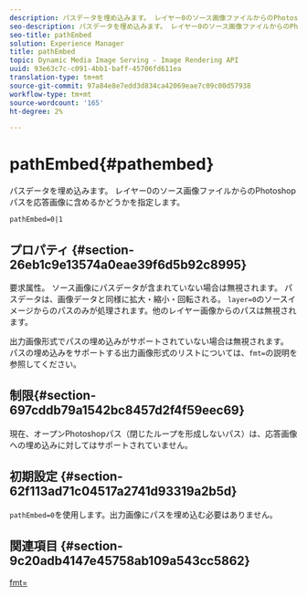 ```yaml
---
description: パスデータを埋め込みます。 レイヤー0のソース画像ファイルからのPhotoshopパスを応答画像に含めるかどうかを指定します。
seo-description: パスデータを埋め込みます。 レイヤー0のソース画像ファイルからのPhotoshopパスを応答画像に含めるかどうかを指定します。
seo-title: pathEmbed
solution: Experience Manager
title: pathEmbed
topic: Dynamic Media Image Serving - Image Rendering API
uuid: 93e63c7c-c091-4bb1-baff-45706fd611ea
translation-type: tm+mt
source-git-commit: 97a84e8e7edd3d834ca42069eae7c09c00d57938
workflow-type: tm+mt
source-wordcount: '165'
ht-degree: 2%

---
```



# pathEmbed{#pathembed}

パスデータを埋め込みます。 レイヤー0のソース画像ファイルからのPhotoshopパスを応答画像に含めるかどうかを指定します。

`pathEmbed=0|1`

## プロパティ {#section-26eb1c9e13574a0eae39f6d5b92c8995}

要求属性。 ソース画像にパスデータが含まれていない場合は無視されます。 パスデータは、画像データと同様に拡大・縮小・回転される。 `layer=0`のソースイメージからのパスのみが処理されます。他のレイヤー画像からのパスは無視されます。

出力画像形式でパスの埋め込みがサポートされていない場合は無視されます。 パスの埋め込みをサポートする出力画像形式のリストについては、`fmt=`の説明を参照してください。

## 制限{#section-697cddb79a1542bc8457d2f4f59eec69}

現在、オープンPhotoshopパス（閉じたループを形成しないパス）は、応答画像への埋め込みに対してはサポートされていません。

## 初期設定 {#section-62f113ad71c04517a2741d93319a2b5d}

`pathEmbed=0`を使用します。出力画像にパスを埋め込む必要はありません。

## 関連項目 {#section-9c20adb4147e45758ab109a543cc5862}

[fmt=](../../../../../is-api/http-ref/image-serving-api-ref/c-http-protocol-reference/c-command-reference/r-is-http-fmt.md#reference-cdf10043423b45ba9fe15157fb3ae37a)
